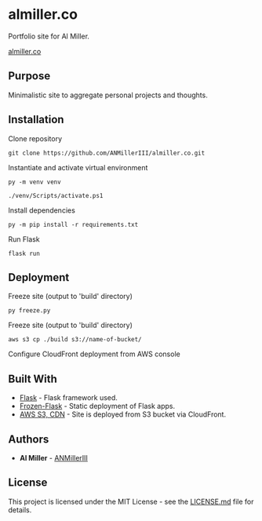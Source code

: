 # almiller.co

Portfolio site for Al Miller.

[almiller.co](https://www.almiller.co)

## Purpose

Minimalistic site to aggregate personal projects and thoughts.

## Installation

Clone repository

```
git clone https://github.com/ANMillerIII/almiller.co.git
```

Instantiate and activate virtual environment

```
py -m venv venv

./venv/Scripts/activate.ps1

```

Install dependencies

```
py -m pip install -r requirements.txt
```

Run Flask

```
flask run
```

## Deployment

Freeze site (output to 'build' directory)

```
py freeze.py
```

Freeze site (output to 'build' directory)

```
aws s3 cp ./build s3://name-of-bucket/
```

Configure CloudFront deployment from AWS console

## Built With

* [Flask](https://flask.palletsprojects.com/en/1.1.x/) - Flask framework used.
* [Frozen-Flask](https://pythonhosted.org/Frozen-Flask/) - Static deployment of Flask apps.
* [AWS S3, CDN](https://aws.amazon.com/) - Site is deployed from S3 bucket via CloudFront.

## Authors

* **Al Miller** - [ANMillerIII](https://github.com/ANMillerIII)

## License

This project is licensed under the MIT License - see the [LICENSE.md](LICENSE.md) file for details.